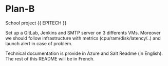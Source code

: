 # Plan-B
School project {{ EPITECH }}

Set up a GitLab, Jenkins and SMTP server on 3 differents VMs. Moreover we should follow infrastructure with metrics (cpu/ram/disk/latency/..) and launch alert in case of problem.

Technical documentation is provide in Azure and Salt Readme (in English). The rest of this README will be in French.

